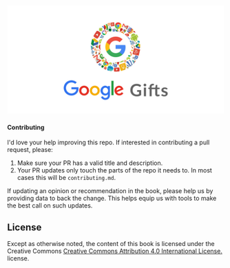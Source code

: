 <p align="center">
  <a href="https://praveenpal4232.github.io/Google-Gifts/">
    <img src='img/Google-Gifts-Banner.jpg' alt="Google-Gifts"/>
  </a>
</p>

<p align="center">
  
</p>



#### Contributing

I'd love your help improving this repo. If interested in contributing a pull request, please:

1. Make sure your PR has a valid title and description. 
2. Your PR updates only touch the parts of the repo it needs to. In most cases this will be `contributing.md`.

If updating an opinion or recommendation in the book, please help us by providing data to back the change. This helps equip us with tools to make the best call on such updates.

## License

Except as otherwise noted, the content of this book is licensed under the  Creative Commons [Creative Commons Attribution 4.0 International License.
](http://creativecommons.org/licenses/by/4.0/) license.

